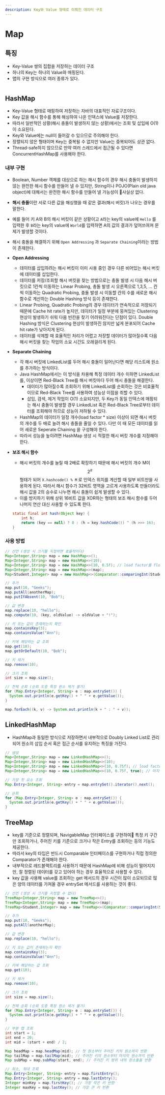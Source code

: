 ```yaml
---
description: Key와 Value 형태로 이뤄진 데이터 구조
---
```


# Map

## 특징

* Key-Value 쌍의 집합을 저장하는 데이터 구조
* 하나의 Key는 하나의 Value와 매핑된다.
* 맵의 구현 방식으로 여러 종류가 있다.

<figure><img src="../../.gitbook/assets/image (2) (1) (1) (1) (1) (1) (1) (1) (1) (1).png" alt=""><figcaption></figcaption></figure>

## HashMap

* Key-Value 형태로 매핑하여 저장하는 자바의 대표적인 자료구조이다.
* Key 값을 해시 함수를 통해 해싱하여 나온 인덱스에 Value를 저장한다.
* 따라서 일반적인 상황(해시 충돌이 발생하지 않는 상황)에서는 조회 및 삽입에 O(1)이 소요된다.
* Key와 Value에는 null이 들어갈 수 있으므로 주의해야 한다.
* 정렬되지 않은 형태이며 Key는 중복될 수 없지만 Value는 중복되어도 상관 없다.
* Thread-safe하지 않으므로 만약 여러 스레드에서 접근될 수 있다면 ConcurrentHashMap를 사용해야 한다.

### 내부 구현

* Boolean, Number 객체를 대상으로 하는 해시 함수의 경우 해시 충돌이 발생하지 않는 완전한 해시 함수를 만들어 낼 수 있지만, String이나 POJO(Plain old java object)에 대해서는 완전한 해시 함수를 만들어 낼 가능성이 사실상 없다.
* **해시 충돌**이란 서로 다른 값을 해싱했을 때 같은 결과(해시 버킷)가 나오는 경우를 말한다.
* 예를 들어 키 A와 B의 해시 버킷이 같은 상황이고 `A`라는 key의 value에 `Hello` 를 입력한 후 `B`라는 key의 value에 `World`를 입력하면 A의 값의 결과가 덮어쓰여져 문제가 발생할 것이다.
* 해시 충돌을 해결하기 위해 `Open Addressing` 과 `Separate Chaining`이라는 방법이 존재한다.
* **Open Addressing**
  * 데이터를 삽입하려는 해시 버킷이 이미 사용 중인 경우 다른 비어있는 해시 버킷에 데이터를 삽입한다.
  * 데이터를 저장/조회할 해시 버킷을 찾는 방법으로는 충돌 발생 시 다음 해시 버킷으로 1칸씩 이동하는 Linear Probing, 충돌 발생 시 오른쪽으로 1,3,5, ... 칸씩 이동하는 Quadratic Probing, 충돌 발생 시 이동할 칸의 수를 새로운 해시 함수로 계산하는 Double Hashing 방식 등이 존재한다.
  * Linear Probing, Quadratic Probing의 경우 데이터가 연속적으로 저장되기 때문에 Cache hit rate가 높지만, 데이터가 일정 부분에 뭉쳐있는 Clustering 현상이 발생하기 쉬워 다음 빈칸을 찾기 어려워진다는 단점이 있다. Double Hashing 방식은 Clustering 현상이 발생하진 않지만 넓게 분포되어 Cache hit rate가 낮아지게 된다.
  * 데이터를 삭제할 때 효율적인 처리가 어렵고 저장할 데이터가 많아질수록 다음 해시 버킷을 찾는 작업의 소요 시간도 오래걸리게 된다.
* **Separate Chaining**
  * 각 해시 버킷에 LinkedList를 두어 해시 충돌이 일어난다면 해당 리스트에 원소를 추가하는 방식이다.
  * Java HashMap에서는 이 방식을 차용해 특정 데이터 개수 이하면 LinkedList를, 이상이면 Red-Black Tree를 해시 버킷마다 두어 해시 충돌을 해결한다.
    * 데이터가 많아질수록 조회하기 위해 LinkedList를 순회하는 것은 비효율적이므로 Red-Black Tree를 사용하여 성능상 이점을 취할 수 있다.
    * 삽입, 검색, 제거 작업이 O(1) 소요되지만, 두 Key가 동일 인덱스에 매핑되는 해시 충돌이 발생할 경우 LinkedList 혹은 Red-Black Tree로부터 데이터를 조회해야 하므로 성능이 저하될 수 있다.
  * HashMap의 데이터가 일정 개수(load factor \* size) 이상이 되면 해시 버킷의 개수를 두 배로 늘려 해시 충돌을 줄일 수 있다. 다만 이 때 모든 데이터를 읽어 새로운 Seperate Chaining 을 구성해야 한다.
  * 따라서 성능을 높이려면 HashMap 생성 시 적절한 해시 버킷 개수를 지정해야 한다.
*   **보조 해시 함수**

    * 해시 버킷의 개수를 늘릴 때 2배로 확장하기 때문에 해시 버킷의 개수 M이 $$2^a$$형태가 되어 `X.hashcode() % M` 로 인덱스 위치를 계산할 때 일부 비트만을 사용하게 된다. 따라서 해시 함수가 32비트 영역을 고르게 사용하도록 만들더라도 해시 값을 2의 승수로 나누면 해시 충돌이 쉽게 발생할 수 있다.
    * 이를 방지하기 위해 상위 16비트 값을 XOR하는 형태의 보조 해시 함수를 두어 나머지 연산 대신 사용할 수 있도록 한다.

    ```java
    static final int hash(Object key) {
        int h;
        return (key == null) ? 0 : (h = key.hashCode()) ^ (h >>> 16);
    }
    ```

### 사용 방법

```java
// 선언 (생성 시 크기를 지정하면 효율적이다)
Map<Integer,String> map = new HashMap<>();
Map<Integer,String> map = new HashMap<>(10);
Map<Integer,String> map = new HashMap<>(10, 0.5f); // load factor를 float 타입으로 지정
Map<Integer,String> map = new HashMap<>(map);
Map<Student,Integer> map = new HashMap<>(Comparator::comparingInt(Student::getScore));

// 추가
map.put(10, "Geeks");
map.putAll(anotherMap);
map.putIfAbsent(10, "Bob");

// 값 변경
map.replace(10, "hello");
map.compute(10, (key, oldValue) -> oldValue + "!");

// 키 또는 값이 존재하는지 확인
map.containsKey(3);
map.containsValue("Ann");

// 키에 해당하는 값 조회
map.get(10);
map.getOrDefault(10, "Bob");

// 키 제거
map.remove(10);

// 크기 조회
int size = map.size();

// 전체 순회 (순회 도중 특정 원소 제거 불가)
for (Map.Entry<Integer, String> e : map.entrySet()) {
  System.out.println(e.getKey() + " " + e.getValue());
}

map.forEach((k, v) -> System.out.println(k + " : " + v));
```

## LinkedHashMap

* HashMap과 동일한 방식으로 저장하면서 내부적으로 Doubly Linked List로 관리되어 원소의 삽입 순서 혹은 접근 순서를 유지하는 특징을 가진다.

```java
// 생성
Map<Integer,String> map = new LinkedHashMap<>();
Map<Integer,String> map = new LinkedHashMap<>(10);
Map<Integer,String> map = new LinkedHashMap<>(10, 0.75f); // load factor를 float 타입으로 지정
Map<Integer,String> map = new LinkedHashMap<>(10, 0.75f, true); // 마지막 액세스 순서를 유지하려면 true, 삽입 순서를 유지하려면 false 지정

// 가장 첫 요소 조회
Map.Entry<Integer, String> entry = map.entrySet().iterator().next();

// 순회
for (Map.Entry<Integer, String> e : map.entrySet()) {
  System.out.println(e.getKey() + " " + e.getValue());
}
```

## TreeMap

* key를 기준으로 정렬되며, NavigableMap 인터페이스를 구현하여 특정 키 구간만 조회하거나, 주어진 키를 기준으로 크거나 작은 Entry를 조회하는 등의 기능도 제공한다.
* 따라서 key의 타입은 반드시 Comparable 인터페이스를 구현하거나 직접 정의한 Comparator가 존재해야 한다.
* 내부적으로 레드블랙트리를 사용하기 때문에 HashMap에 비해 성능이 떨어지지만, 잘 정렬된 데이터를 갖고 있어야 하는 경우 효율적으로 사용할 수 있다.
* key 값을 사용해 value를 조회하는 get 메서드의 경우 시간이 많이 소모되므로 많은 양의 데이터를 가져올 경우 entrySet 메서드를 사용하는 것이 좋다.

```java
// 선언 (생성 시 크기를 지정할 수 없다)
TreeMap<Integer,String> map = new TreeMap<>();
TreeMap<Integer,String> map = new TreeMap<>(map);
TreeMap<Student,Integer> map = new TreeMap<>(Comparator::comparingInt(Student::getScore));

// 추가
map.put(10, "Geeks");
map.putAll(anotherMap);

// 값 변경
map.replace(10, "hello");

// 키 또는 값이 존재하는지 확인
map.containsKey(3);
map.containsValue("Ann");

// 키에 해당하는 값 조회
map.get(10);

// 키 제거
map.remove(10);

// 크기 조회
int size = map.size();

// 전체 순회 (순회 도중 특정 원소 제거 불가)
for (Map.Entry<Integer, String> e : map.entrySet()) {
  System.out.println(e.getKey() + " " + e.getValue());
}

// 부분 맵 조회
int start = 1;
int end = 20;
int mid = (start + end) / 2;

Map headMap = map.headMap(mid); // 첫 원소부터 주어진 키의 원소까지 반환
Map tailMap = map.tailMap(mid); // 주어진 키의 원소부터 마지막 원소까지 반환
Map subMap = map.subMap(start, end); // 주어진 키 범위 내의 원소들을 반환

// 최소, 최대 조회
Map.Entry<Integer, String> entry = map.firstEntry();
Map.Entry<Integer, String> entry = map.lastEntry();
Integer minKey = map.firstKey(); // 가장 작은 키 반환
Integer maxKey = map.lastKey(); // 가장 큰 키 반환
```
